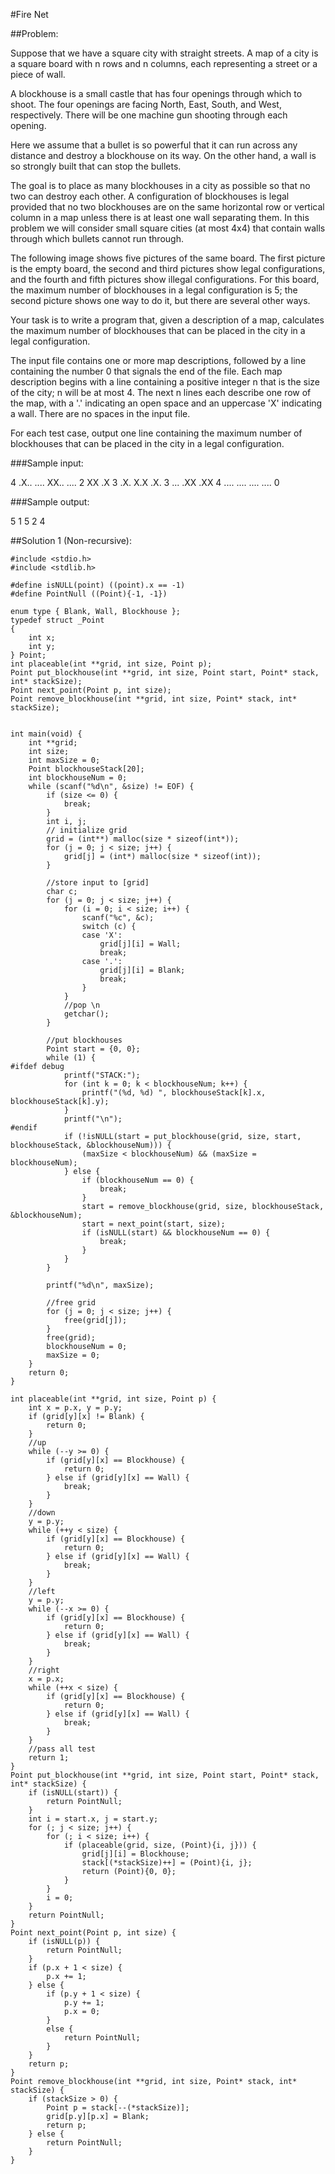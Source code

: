 #Fire Net

##Problem:

Suppose that we have a square city with straight streets. A map of a city is a square board with n rows and n columns, each representing a street or a piece of wall.

A blockhouse is a small castle that has four openings through which to shoot. The four openings are facing North, East, South, and West, respectively. There will be one machine gun shooting through each opening.

Here we assume that a bullet is so powerful that it can run across any distance and destroy a blockhouse on its way. On the other hand, a wall is so strongly built that can stop the bullets.

The goal is to place as many blockhouses in a city as possible so that no two can destroy each other. A configuration of blockhouses is legal provided that no two blockhouses are on the same horizontal row or vertical column in a map unless there is at least one wall separating them. In this problem we will consider small square cities (at most 4x4) that contain walls through which bullets cannot run through.

The following image shows five pictures of the same board. The first picture is the empty board, the second and third pictures show legal configurations, and the fourth and fifth pictures show illegal configurations. For this board, the maximum number of blockhouses in a legal configuration is 5; the second picture shows one way to do it, but there are several other ways.


Your task is to write a program that, given a description of a map, calculates the maximum number of blockhouses that can be placed in the city in a legal configuration.

The input file contains one or more map descriptions, followed by a line containing the number 0 that signals the end of the file. Each map description begins with a line containing a positive integer n that is the size of the city; n will be at most 4. The next n lines each describe one row of the map, with a '.' indicating an open space and an uppercase 'X' indicating a wall. There are no spaces in the input file.

For each test case, output one line containing the maximum number of blockhouses that can be placed in the city in a legal configuration.

###Sample input:

4
.X..
....
XX..
....
2
XX
.X
3
.X.
X.X
.X.
3
...
.XX
.XX
4
....
....
....
....
0

###Sample output:

5
1
5
2
4

##Solution 1 (Non-recursive):

```
#include <stdio.h>
#include <stdlib.h>

#define isNULL(point) ((point).x == -1)
#define PointNull ((Point){-1, -1})

enum type { Blank, Wall, Blockhouse };
typedef struct _Point
{
    int x;
    int y;
} Point;
int placeable(int **grid, int size, Point p);
Point put_blockhouse(int **grid, int size, Point start, Point* stack, int* stackSize);
Point next_point(Point p, int size);
Point remove_blockhouse(int **grid, int size, Point* stack, int* stackSize);


int main(void) {
    int **grid;
    int size;
    int maxSize = 0;
    Point blockhouseStack[20];
    int blockhouseNum = 0;
    while (scanf("%d\n", &size) != EOF) {
        if (size <= 0) {
            break;
        }
        int i, j;
        // initialize grid
        grid = (int**) malloc(size * sizeof(int*));
        for (j = 0; j < size; j++) {
            grid[j] = (int*) malloc(size * sizeof(int));
        }

        //store input to [grid]
        char c;
        for (j = 0; j < size; j++) {
            for (i = 0; i < size; i++) {
                scanf("%c", &c);
                switch (c) {
                case 'X':
                    grid[j][i] = Wall;
                    break;
                case '.':
                    grid[j][i] = Blank;
                    break;
                }
            }
            //pop \n
            getchar();
        }

        //put blockhouses
        Point start = {0, 0};
        while (1) {
#ifdef debug
            printf("STACK:");
            for (int k = 0; k < blockhouseNum; k++) {
                printf("(%d, %d) ", blockhouseStack[k].x, blockhouseStack[k].y);
            }
            printf("\n");
#endif
            if (!isNULL(start = put_blockhouse(grid, size, start, blockhouseStack, &blockhouseNum))) {
                (maxSize < blockhouseNum) && (maxSize = blockhouseNum);
            } else {
                if (blockhouseNum == 0) {
                    break;
                }
                start = remove_blockhouse(grid, size, blockhouseStack, &blockhouseNum);
                start = next_point(start, size);
                if (isNULL(start) && blockhouseNum == 0) {
                    break;
                }
            }
        }

        printf("%d\n", maxSize);

        //free grid
        for (j = 0; j < size; j++) {
            free(grid[j]);
        }
        free(grid);
        blockhouseNum = 0;
        maxSize = 0;
    }
    return 0;
}

int placeable(int **grid, int size, Point p) {
    int x = p.x, y = p.y;
    if (grid[y][x] != Blank) {
        return 0;
    }
    //up
    while (--y >= 0) {
        if (grid[y][x] == Blockhouse) {
            return 0;
        } else if (grid[y][x] == Wall) {
            break;
        }
    }
    //down
    y = p.y;
    while (++y < size) {
        if (grid[y][x] == Blockhouse) {
            return 0;
        } else if (grid[y][x] == Wall) {
            break;
        }
    }
    //left
    y = p.y;
    while (--x >= 0) {
        if (grid[y][x] == Blockhouse) {
            return 0;
        } else if (grid[y][x] == Wall) {
            break;
        }
    }
    //right
    x = p.x;
    while (++x < size) {
        if (grid[y][x] == Blockhouse) {
            return 0;
        } else if (grid[y][x] == Wall) {
            break;
        }
    }
    //pass all test
    return 1;
}
Point put_blockhouse(int **grid, int size, Point start, Point* stack, int* stackSize) {
    if (isNULL(start)) {
        return PointNull;
    }
    int i = start.x, j = start.y;
    for (; j < size; j++) {
        for (; i < size; i++) {
            if (placeable(grid, size, (Point){i, j})) {
                grid[j][i] = Blockhouse;
                stack[(*stackSize)++] = (Point){i, j};
                return (Point){0, 0};
            }
        }
        i = 0;
    }
    return PointNull;
}
Point next_point(Point p, int size) {
    if (isNULL(p)) {
        return PointNull;
    }
    if (p.x + 1 < size) {
        p.x += 1;
    } else {
        if (p.y + 1 < size) {
            p.y += 1;
            p.x = 0;
        }
        else {
            return PointNull;
        }
    }
    return p;
}
Point remove_blockhouse(int **grid, int size, Point* stack, int* stackSize) {
    if (stackSize > 0) {
        Point p = stack[--(*stackSize)];
        grid[p.y][p.x] = Blank;
        return p;
    } else {
        return PointNull;
    }
}
```
